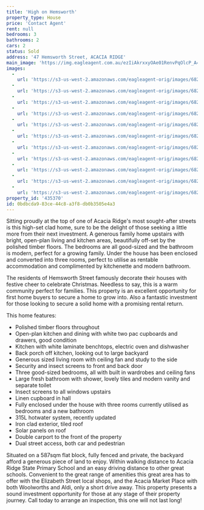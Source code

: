 ```yaml
---
title: 'High on Hemsworth'
property_type: House
price: 'Contact Agent'
rent: null
bedrooms: 3
bathrooms: 2
cars: 2
status: Sold
address: '47 Hemsworth Street, ACACIA RIDGE'
main_image: 'https://img.eagleagent.com.au/ezIiAkrxxyOAe01RenvPqOlcP_A=/1280x854/smart/https://s3-us-west-2.amazonaws.com/eagleagent-orig/images/6823756/123691418-image-M.jpg'
images:
  -
    url: 'https://s3-us-west-2.amazonaws.com/eagleagent-orig/images/6823766/123691418-image-J.jpg'
  -
    url: 'https://s3-us-west-2.amazonaws.com/eagleagent-orig/images/6823765/123691418-image-I.jpg'
  -
    url: 'https://s3-us-west-2.amazonaws.com/eagleagent-orig/images/6823764/123691418-image-H.jpg'
  -
    url: 'https://s3-us-west-2.amazonaws.com/eagleagent-orig/images/6823763/123691418-image-G.jpg'
  -
    url: 'https://s3-us-west-2.amazonaws.com/eagleagent-orig/images/6823762/123691418-image-F.jpg'
  -
    url: 'https://s3-us-west-2.amazonaws.com/eagleagent-orig/images/6823761/123691418-image-E.jpg'
  -
    url: 'https://s3-us-west-2.amazonaws.com/eagleagent-orig/images/6823760/123691418-image-D.jpg'
  -
    url: 'https://s3-us-west-2.amazonaws.com/eagleagent-orig/images/6823759/123691418-image-C.jpg'
  -
    url: 'https://s3-us-west-2.amazonaws.com/eagleagent-orig/images/6823758/123691418-image-B.jpg'
  -
    url: 'https://s3-us-west-2.amazonaws.com/eagleagent-orig/images/6823757/123691418-image-A.jpg'
  -
    url: 'https://s3-us-west-2.amazonaws.com/eagleagent-orig/images/6823756/123691418-image-M.jpg'
property_id: '435370'
id: 0bdbcda9-83ce-44c8-a3f8-db0b3505e4a3
---
```

Sitting proudly at the top of one of Acacia Ridge's most sought-after streets is this high-set clad home, sure to be the delight of those seeking a little more from their next investment. A generous family home upstairs with bright, open-plan living and kitchen areas, beautifully off-set by the polished timber floors. The bedrooms are all good-sized and the bathroom is modern, perfect for a growing family. Under the house has been enclosed and converted into three rooms, perfect to utilise as rentable accommodation and complimented by kitchenette and modern bathroom.

The residents of Hemsworth Street famously decorate their houses with festive cheer to celebrate Christmas. Needless to say, this is a warm community perfect for families. This property is an excellent opportunity for first home buyers to secure a home to grow into. Also a fantastic investment for those looking to secure a solid home with a promising rental return.

This home features:

*  Polished timber floors throughout
*  Open-plan kitchen and dining with white two pac cupboards and drawers, good condition
*  Kitchen with white laminate benchtops, electric oven and dishwasher
*  Back porch off kitchen, looking out to large backyard
*  Generous sized living room with ceiling fan and study to the side
*  Security and insect screens to front and back door
*  Three good-sized bedrooms, all with built in wardrobes and ceiling fans
*  Large fresh bathroom with shower, lovely tiles and modern vanity and separate toilet
*  Insect screens to all windows upstairs
*  Linen cupboard in hall
*  Fully enclosed under the house with three rooms currently utilised as bedrooms and a new bathroom
*  315L hotwater system, recently updated
*  Iron clad exterior, tiled roof
*  Solar panels on roof
*  Double carport to the front of the property
*  Dual street access, both car and pedestrian

Situated on a 587sqm flat block, fully fenced and private, the backyard afford a generous piece of land to enjoy. Within walking distance to Acacia Ridge State Primary School and an easy driving distance to other great schools. Convenient to the great range of amenities this great area has to offer with the Elizabeth Street local shops, and the Acacia Market Place with both Woolworths and Aldi, only a short drive away. This property presents a sound investment opportunity for those at any stage of their property journey. Call today to arrange an inspection, this one will not last long!